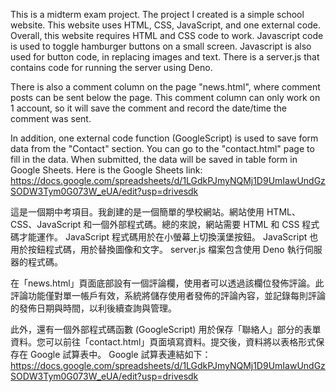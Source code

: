 This is a midterm exam project. The project I created is a simple school website. This website uses HTML, CSS, JavaScript, and one external code. Overall, this website requires HTML and CSS code to work. Javascript code is used to toggle hamburger buttons on a small screen. Javascript is also used for button code, in replacing images and text. There is a server.js that contains code for running the server using Deno.

There is also a comment column on the page "news.html", where comment posts can be sent below the page. This comment column can only work on 1 account, so it will save the comment and record the date/time the comment was sent.

In addition, one external code function (GoogleScript) is used to save form data from the "Contact" section. You can go to the "contact.html" page to fill in the data. When submitted, the data will be saved in table form in Google Sheets. Here is the Google Sheets link: https://docs.google.com/spreadsheets/d/1LGdkPJmyNQMj1D9UmIawUndGzSODW3Tym0G073W_eUA/edit?usp=drivesdk

這是一個期中考項目。我創建的是一個簡單的學校網站。網站使用 HTML、CSS、JavaScript 和一個外部程式碼。總的來說，網站需要 HTML 和 CSS 程式碼才能運作。 JavaScript 程式碼用於在小螢幕上切換漢堡按鈕。 JavaScript 也用於按鈕程式碼，用於替換圖像和文字。 server.js 檔案包含使用 Deno 執行伺服器的程式碼。

在「news.html」頁面底部設有一個評論欄，使用者可以透過該欄位發佈評論。此評論功能僅對單一帳戶有效，系統將儲存使用者發佈的評論內容，並記錄每則評論的發佈日期與時間，以利後續查詢與管理。

此外，還有一個外部程式碼函數 (GoogleScript) 用於保存「聯絡人」部分的表單資料。您可以前往「contact.html」頁面填寫資料。提交後，資料將以表格形式保存在 Google 試算表中。 Google 試算表連結如下：https://docs.google.com/spreadsheets/d/1LGdkPJmyNQMj1D9UmIawUndGzSODW3Tym0G073W_eUA/edit?usp=drivesdk

